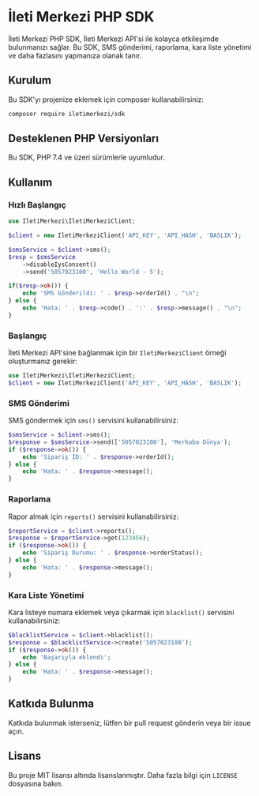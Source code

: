 # İleti Merkezi PHP SDK

İleti Merkezi PHP SDK, İleti Merkezi API'si ile kolayca etkileşimde bulunmanızı sağlar. Bu SDK, SMS gönderimi, raporlama, kara liste yönetimi ve daha fazlasını yapmanıza olanak tanır.

## Kurulum

Bu SDK'yı projenize eklemek için composer kullanabilirsiniz:

```bash
composer require iletimerkezi/sdk
```

## Desteklenen PHP Versiyonları

Bu SDK, PHP 7.4 ve üzeri sürümlerle uyumludur.

## Kullanım

### Hızlı Başlangıç

```php
use IletiMerkezi\IletiMerkeziClient;

$client = new IletiMerkeziClient('API_KEY', 'API_HASH', 'BASLIK');

$smsService = $client->sms();
$resp = $smsService
    ->disableIysConsent()
    ->send('5057023100', 'Hello World - 5');

if($resp->ok()) {
    echo 'SMS Gönderildi: ' . $resp->orderId() . "\n";
} else {
    echo 'Hata: ' . $resp->code() . ':' . $resp->message() . "\n";
}
```


### Başlangıç

İleti Merkezi API'sine bağlanmak için bir `IletiMerkeziClient` örneği oluşturmanız gerekir:

```php
use IletiMerkezi\IletiMerkeziClient;
$client = new IletiMerkeziClient('API_KEY', 'API_HASH', 'BASLIK');
```

### SMS Gönderimi

SMS göndermek için `sms()` servisini kullanabilirsiniz:

```php
$smsService = $client->sms();
$response = $smsService->send(['5057023100'], 'Merhaba Dünya');
if ($response->ok()) {
    echo 'Sipariş ID: ' . $response->orderId();
} else {
    echo 'Hata: ' . $response->message();
}
```

### Raporlama

Rapor almak için `reports()` servisini kullanabilirsiniz:

```php
$reportService = $client->reports();
$response = $reportService->get(123456);
if ($response->ok()) {
    echo 'Sipariş Durumu: ' . $response->orderStatus();
} else {
    echo 'Hata: ' . $response->message();
}
```

### Kara Liste Yönetimi

Kara listeye numara eklemek veya çıkarmak için `blacklist()` servisini kullanabilirsiniz:

```php
$blacklistService = $client->blacklist();
$response = $blacklistService->create('5057023100');
if ($response->ok()) {
    echo 'Başarıyla eklendi';
} else {
    echo 'Hata: ' . $response->message();
}
```

## Katkıda Bulunma

Katkıda bulunmak isterseniz, lütfen bir pull request gönderin veya bir issue açın.

## Lisans

Bu proje MIT lisansı altında lisanslanmıştır. Daha fazla bilgi için `LICENSE` dosyasına bakın.